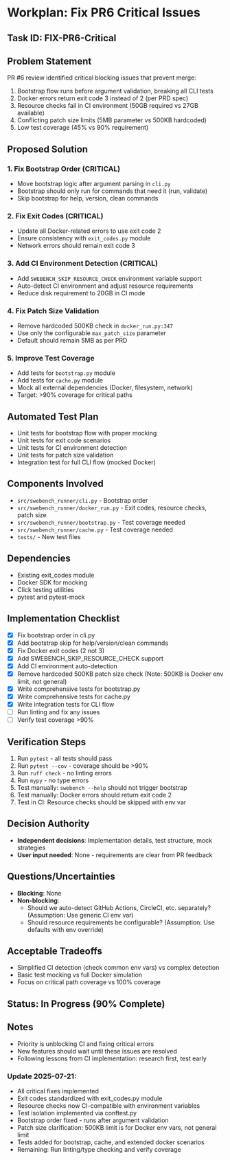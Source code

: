 # Workplan: Fix PR6 Critical Issues

## Task ID: FIX-PR6-Critical

## Problem Statement
PR #6 review identified critical blocking issues that prevent merge:
1. Bootstrap flow runs before argument validation, breaking all CLI tests
2. Docker errors return exit code 3 instead of 2 (per PRD spec)
3. Resource checks fail in CI environment (50GB required vs 27GB available)
4. Conflicting patch size limits (5MB parameter vs 500KB hardcoded)
5. Low test coverage (45% vs 90% requirement)

## Proposed Solution

### 1. Fix Bootstrap Order (CRITICAL)
- Move bootstrap logic after argument parsing in `cli.py`
- Bootstrap should only run for commands that need it (run, validate)
- Skip bootstrap for help, version, clean commands

### 2. Fix Exit Codes (CRITICAL)
- Update all Docker-related errors to use exit code 2
- Ensure consistency with `exit_codes.py` module
- Network errors should remain exit code 3

### 3. Add CI Environment Detection (CRITICAL)
- Add `SWEBENCH_SKIP_RESOURCE_CHECK` environment variable support
- Auto-detect CI environment and adjust resource requirements
- Reduce disk requirement to 20GB in CI mode

### 4. Fix Patch Size Validation
- Remove hardcoded 500KB check in `docker_run.py:347`
- Use only the configurable `max_patch_size` parameter
- Default should remain 5MB as per PRD

### 5. Improve Test Coverage
- Add tests for `bootstrap.py` module
- Add tests for `cache.py` module
- Mock all external dependencies (Docker, filesystem, network)
- Target: >90% coverage for critical paths

## Automated Test Plan
- Unit tests for bootstrap flow with proper mocking
- Unit tests for exit code scenarios
- Unit tests for CI environment detection
- Unit tests for patch size validation
- Integration test for full CLI flow (mocked Docker)

## Components Involved
- `src/swebench_runner/cli.py` - Bootstrap order
- `src/swebench_runner/docker_run.py` - Exit codes, resource checks, patch size
- `src/swebench_runner/bootstrap.py` - Test coverage needed
- `src/swebench_runner/cache.py` - Test coverage needed
- `tests/` - New test files

## Dependencies
- Existing exit_codes module
- Docker SDK for mocking
- Click testing utilities
- pytest and pytest-mock

## Implementation Checklist
- [x] Fix bootstrap order in cli.py
- [x] Add bootstrap skip for help/version/clean commands
- [x] Fix Docker exit codes (2 not 3)
- [x] Add SWEBENCH_SKIP_RESOURCE_CHECK support
- [x] Add CI environment auto-detection
- [x] Remove hardcoded 500KB patch size check (Note: 500KB is Docker env limit, not general)
- [x] Write comprehensive tests for bootstrap.py
- [x] Write comprehensive tests for cache.py
- [x] Write integration tests for CLI flow
- [ ] Run linting and fix any issues
- [ ] Verify test coverage >90%

## Verification Steps
1. Run `pytest` - all tests should pass
2. Run `pytest --cov` - coverage should be >90%
3. Run `ruff check` - no linting errors
4. Run `mypy` - no type errors
5. Test manually: `swebench --help` should not trigger bootstrap
6. Test manually: Docker errors should return exit code 2
7. Test in CI: Resource checks should be skipped with env var

## Decision Authority
- **Independent decisions**: Implementation details, test structure, mock strategies
- **User input needed**: None - requirements are clear from PR feedback

## Questions/Uncertainties
- **Blocking**: None
- **Non-blocking**: 
  - Should we auto-detect GitHub Actions, CircleCI, etc. separately? (Assumption: Use generic CI env var)
  - Should resource requirements be configurable? (Assumption: Use defaults with env override)

## Acceptable Tradeoffs
- Simplified CI detection (check common env vars) vs complex detection
- Basic test mocking vs full Docker simulation
- Focus on critical path coverage vs 100% coverage

## Status: In Progress (90% Complete)

## Notes
- Priority is unblocking CI and fixing critical errors
- New features should wait until these issues are resolved
- Following lessons from CI implementation: research first, test early

### Update 2025-07-21:
- All critical fixes implemented
- Exit codes standardized with exit_codes.py module
- Resource checks now CI-compatible with environment variables
- Test isolation implemented via conftest.py
- Bootstrap order fixed - runs after argument validation
- Patch size clarification: 500KB limit is for Docker env vars, not general limit
- Tests added for bootstrap, cache, and extended docker scenarios
- Remaining: Run linting/type checking and verify coverage